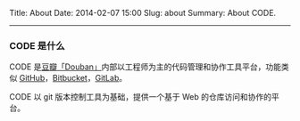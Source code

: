 Title: About
Date: 2014-02-07 15:00
Slug: about
Summary: About CODE.

---
### CODE 是什么

CODE 是[豆瓣「Douban」](http://www.douban.com/)内部以工程师为主的代码管理和协作工具平台，功能类似 [GitHub](https://github.com/)，[Bitbucket](https://www.bitbucket.org/)，[GitLab](http://gitlab.org/)。

CODE 以 git 版本控制工具为基础，提供一个基于 Web 的仓库访问和协作的平台。
